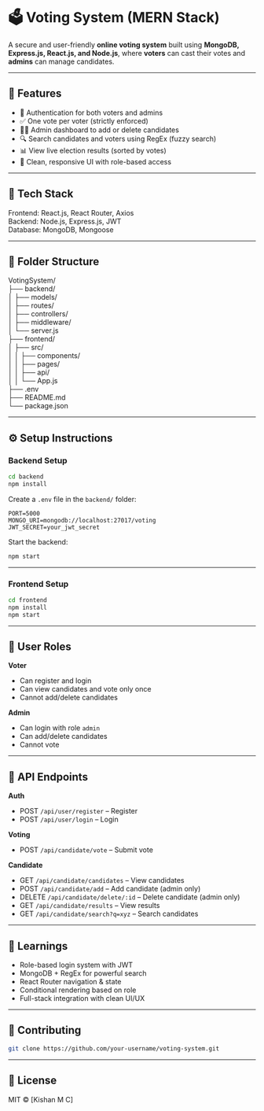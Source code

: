 # 🗳️ Voting System (MERN Stack)

A secure and user-friendly **online voting system** built using **MongoDB, Express.js, React.js, and Node.js**, where **voters** can cast their votes and **admins** can manage candidates.

---

## 🚀 Features

- 🔐 Authentication for both voters and admins  
- ✅ One vote per voter (strictly enforced)  
- 🧑‍💼 Admin dashboard to add or delete candidates  
- 🔍 Search candidates and voters using RegEx (fuzzy search)  
- 📊 View live election results (sorted by votes)  
- 🎨 Clean, responsive UI with role-based access  

---

## 🧱 Tech Stack

Frontend: React.js, React Router, Axios  
Backend: Node.js, Express.js, JWT  
Database: MongoDB, Mongoose

---

## 📂 Folder Structure

VotingSystem/  
├── backend/  
│   ├── models/  
│   ├── routes/  
│   ├── controllers/  
│   ├── middleware/  
│   └── server.js  
├── frontend/  
│   ├── src/  
│   │   ├── components/  
│   │   ├── pages/  
│   │   ├── api/  
│   │   └── App.js  
├── .env  
├── README.md  
└── package.json  

---

## ⚙️ Setup Instructions

### Backend Setup

```bash
cd backend
npm install
```

Create a `.env` file in the `backend/` folder:

```
PORT=5000
MONGO_URI=mongodb://localhost:27017/voting
JWT_SECRET=your_jwt_secret
```

Start the backend:

```bash
npm start
```

---

### Frontend Setup

```bash
cd frontend
npm install
npm start
```

---

## 🔐 User Roles

**Voter**  
- Can register and login  
- Can view candidates and vote only once  
- Cannot add/delete candidates  

**Admin**  
- Can login with role `admin`  
- Can add/delete candidates  
- Cannot vote  

---

## 🔌 API Endpoints

**Auth**  
- POST `/api/user/register` – Register  
- POST `/api/user/login` – Login  

**Voting**  
- POST `/api/candidate/vote` – Submit vote  

**Candidate**  
- GET `/api/candidate/candidates` – View candidates  
- POST `/api/candidate/add` – Add candidate (admin only)  
- DELETE `/api/candidate/delete/:id` – Delete candidate (admin only)  
- GET `/api/candidate/results` – View results  
- GET `/api/candidate/search?q=xyz` – Search candidates  

---

## 🧠 Learnings

- Role-based login system with JWT  
- MongoDB + RegEx for powerful search  
- React Router navigation & state  
- Conditional rendering based on role  
- Full-stack integration with clean UI/UX  

---

## 🤝 Contributing

```bash
git clone https://github.com/your-username/voting-system.git
```

---

## 📄 License

MIT © [Kishan M C]